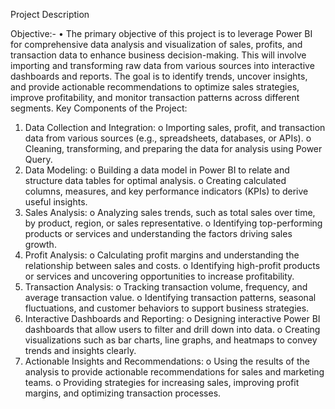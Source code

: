 Project Description

Objective:-
•	The primary objective of this project is to leverage Power BI for comprehensive data analysis and visualization of sales, profits, and transaction data to enhance business decision-making. This will involve importing and transforming raw data from various sources into interactive dashboards and reports. The goal is to identify trends, uncover insights, and provide actionable recommendations to optimize sales strategies, improve profitability, and monitor transaction patterns across different segments.
Key Components of the Project:
1.	Data Collection and Integration:
o	Importing sales, profit, and transaction data from various sources (e.g., spreadsheets, databases, or APIs).
o	Cleaning, transforming, and preparing the data for analysis using Power Query.
2.	Data Modeling:
o	Building a data model in Power BI to relate and structure data tables for optimal analysis.
o	Creating calculated columns, measures, and key performance indicators (KPIs) to derive useful insights.
3.	Sales Analysis:
o	Analyzing sales trends, such as total sales over time, by product, region, or sales representative.
o	Identifying top-performing products or services and understanding the factors driving sales growth.
4.	Profit Analysis:
o	Calculating profit margins and understanding the relationship between sales and costs.
o	Identifying high-profit products or services and uncovering opportunities to increase profitability.
5.	Transaction Analysis:
o	Tracking transaction volume, frequency, and average transaction value.
o	Identifying transaction patterns, seasonal fluctuations, and customer behaviors to support business strategies.
6.	Interactive Dashboards and Reporting:
o	Designing interactive Power BI dashboards that allow users to filter and drill down into data.
o	Creating visualizations such as bar charts, line graphs, and heatmaps to convey trends and insights clearly.
7.	Actionable Insights and Recommendations:
o	Using the results of the analysis to provide actionable recommendations for sales and marketing teams.
o	Providing strategies for increasing sales, improving profit margins, and optimizing transaction processes.

